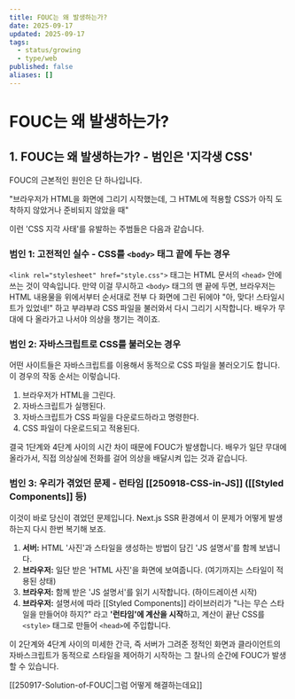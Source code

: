 ```yaml
---
title: FOUC는 왜 발생하는가?
date: 2025-09-17
updated: 2025-09-17
tags:
  - status/growing
  - type/web
published: false
aliases: []
---
```

# FOUC는 왜 발생하는가?
## 1. FOUC는 왜 발생하는가? - 범인은 '지각생 CSS'
FOUC의 근본적인 원인은 단 하나입니다.

"브라우저가 HTML을 화면에 그리기 시작했는데, 그 HTML에 적용할 CSS가 아직 도착하지 않았거나 준비되지 않았을 때"

이런 'CSS 지각 사태'를 유발하는 주범들은 다음과 같습니다.

### 범인 1: 고전적인 실수 - CSS를 `<body>` 태그 끝에 두는 경우
`<link rel="stylesheet" href="style.css">` 태그는 HTML 문서의 `<head>` 안에 쓰는 것이 약속입니다. 만약 이걸 무시하고 `<body>` 태그의 맨 끝에 두면, 브라우저는 HTML 내용물을 위에서부터 순서대로 전부 다 화면에 그린 뒤에야 "아, 맞다! 스타일시트가 있었네!" 하고 부랴부랴 CSS 파일을 불러와서 다시 그리기 시작합니다. 배우가 무대에 다 올라가고 나서야 의상을 챙기는 격이죠.

### 범인 2: 자바스크립트로 CSS를 불러오는 경우
어떤 사이트들은 자바스크립트를 이용해서 동적으로 CSS 파일을 불러오기도 합니다. 이 경우의 작동 순서는 이렇습니다.

1. 브라우저가 HTML을 그린다.
2. 자바스크립트가 실행된다.
3. 자바스크립트가 CSS 파일을 다운로드하라고 명령한다.
4. CSS 파일이 다운로드되고 적용된다.

결국 1단계와 4단계 사이의 시간 차이 때문에 FOUC가 발생합니다. 배우가 일단 무대에 올라가서, 직접 의상실에 전화를 걸어 의상을 배달시켜 입는 것과 같습니다.

### 범인 3: 우리가 겪었던 문제 - 런타임 [[250918-CSS-in-JS]] ([[Styled Components]] 등)
이것이 바로 당신이 겪었던 문제입니다. Next.js SSR 환경에서 이 문제가 어떻게 발생하는지 다시 한번 복기해 보죠.
1. **서버:** HTML '사진'과 스타일을 생성하는 방법이 담긴 'JS 설명서'를 함께 보냅니다.
2. **브라우저:** 일단 받은 'HTML 사진'을 화면에 보여줍니다. (여기까지는 스타일이 적용된 상태)
3. **브라우저:** 함께 받은 'JS 설명서'를 읽기 시작합니다. (하이드레이션 시작)
4. **브라우저:** 설명서에 따라 [[Styled Components]] 라이브러리가 "나는 무슨 스타일을 만들어야 하지?" 라고 **'런타임'에 계산을 시작**하고, 계산이 끝난 CSS를 `<style>` 태그로 만들어 `<head>`에 주입합니다.

이 2단계와 4단계 사이의 미세한 간극, 즉 서버가 그려준 정적인 화면과 클라이언트의 자바스크립트가 동적으로 스타일을 제어하기 시작하는 그 찰나의 순간에 FOUC가 발생할 수 있습니다.

[[250917-Solution-of-FOUC|그럼 어떻게 해결하는데요]]